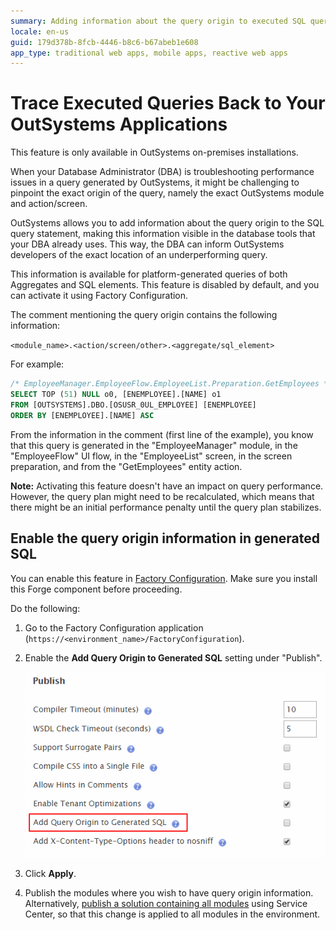 ```yaml
---
summary: Adding information about the query origin to executed SQL queries allows you to trace underperforming queries back to your OutSystems applications.
locale: en-us
guid: 179d378b-8fcb-4446-b8c6-b67abeb1e608
app_type: traditional web apps, mobile apps, reactive web apps
---
```


# Trace Executed Queries Back to Your OutSystems Applications

<div class="info" markdown="1">

This feature is only available in OutSystems on-premises installations.

</div>

When your Database Administrator (DBA) is troubleshooting performance issues in a query generated by OutSystems, it might be challenging to pinpoint the exact origin of the query, namely the exact OutSystems module and action/screen. 

OutSystems allows you to add information about the query origin to the SQL query statement, making this information visible in the database tools that your DBA already uses. This way, the DBA can inform OutSystems developers of the exact location of an underperforming query.

This information is available for platform-generated queries of both Aggregates and SQL elements. This feature is disabled by default, and you can activate it using Factory Configuration.

The comment mentioning the query origin contains the following information: 

`<module_name>.<action/screen/other>.<aggregate/sql_element>`

For example:

```sql
/* EmployeeManager.EmployeeFlow.EmployeeList.Preparation.GetEmployees */
SELECT TOP (51) NULL o0, [ENEMPLOYEE].[NAME] o1
FROM [OUTSYSTEMS].DBO.[OSUSR_0UL_EMPLOYEE] [ENEMPLOYEE] 
ORDER BY [ENEMPLOYEE].[NAME] ASC 
```

From the information in the comment (first line of the example), you know that this query is generated in the "EmployeeManager" module, in the "EmployeeFlow" UI flow, in the "EmployeeList" screen, in the screen preparation, and from the "GetEmployees" entity action.

**Note:** Activating this feature doesn't have an impact on query performance. However, the query plan might need to be recalculated, which means that there might be an initial performance penalty until the query plan stabilizes.

## Enable the query origin information in generated SQL

You can enable this feature in [Factory Configuration](https://www.outsystems.com/forge/component-overview/25/factory-configuration). Make sure you install this Forge component before proceeding.

Do the following:

1. Go to the Factory Configuration application (`https://<environment_name>/FactoryConfiguration`).

1. Enable the **Add Query Origin to Generated SQL** setting under "Publish".
    
    ![](images/add-query-origin-fc.png)

1. Click **Apply**.

1. Publish the modules where you wish to have query origin information.  
Alternatively, [publish a solution containing all modules](https://success.outsystems.com/Support/Enterprise_Customers/Maintenance_and_Operations/Creating_and_using_an_%22All_Components%22_solution) using Service Center, so that this change is applied to all modules in the environment.
